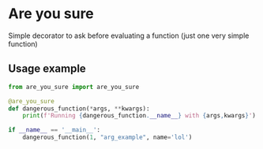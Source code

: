 # Are you sure

Simple decorator to ask before evaluating a function (just one very simple function)

## Usage example

```python
from are_you_sure import are_you_sure

@are_you_sure
def dangerous_function(*args, **kwargs):
    print(f'Running {dangerous_function.__name__} with {args,kwargs}')

if __name__ == '__main__':
    dangerous_function(1, "arg_example", name='lol')

```